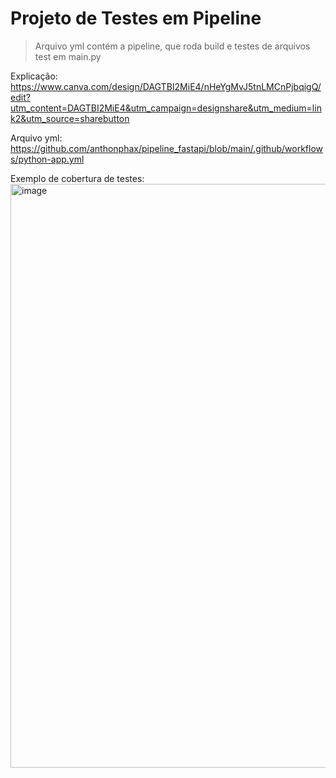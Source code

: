 # Projeto de Testes em Pipeline

> Arquivo yml contém a pipeline, que roda build e testes de arquivos test em main.py

Explicação: https://www.canva.com/design/DAGTBI2MiE4/nHeYgMvJ5tnLMCnPjbqigQ/edit?utm_content=DAGTBI2MiE4&utm_campaign=designshare&utm_medium=link2&utm_source=sharebutton

Arquivo yml: https://github.com/anthonphax/pipeline_fastapi/blob/main/.github/workflows/python-app.yml

Exemplo de cobertura de testes:
<img width="934" alt="image" src="https://github.com/user-attachments/assets/318ad252-110d-42e4-86c7-56b25f7a3e32">
